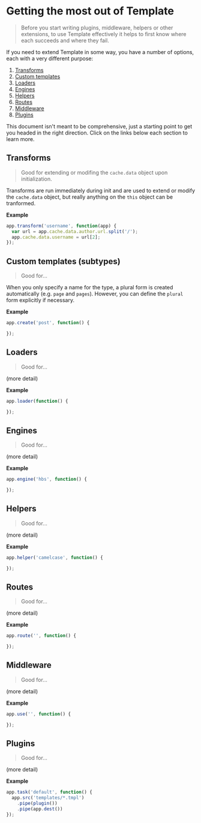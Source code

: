 # Getting the most out of Template

> Before you start writing plugins, middleware, helpers or other extensions, to use Template effectively it helps to first know where each succeeds and where they fail.

If you need to extend Template in some way, you have a number of options, each with a very different purpose:

1. [Transforms](#transforms)
1. [Custom templates](#custom-templates-subtypes)
1. [Loaders](#loaders)
1. [Engines](#engines)
1. [Helpers](#helpers)
1. [Routes](#routes)
1. [Middleware](#middleware)
1. [Plugins](#plugins)

This document isn't meant to be comprehensive, just a starting point to get you headed in the right direction. Click on the links below each section to learn more.


## Transforms

> Good for extending or modifing the `cache.data` object upon initialization.

Transforms are run immediately during init and are used to extend or modify the `cache.data` object, but really anything on the `this` object can be tranformed.

**Example**

```js
app.transform('username', function(app) {
  var url = app.cache.data.author.url.split('/');
  app.cache.data.username = url[2];
});
```

## Custom templates (subtypes)

> Good for...

When you only specify a name for the type, a plural form is created
automatically (e.g. `page` and `pages`). However, you can define the
`plural` form explicitly if necessary.

**Example**

```js
app.create('post', function() {

});
```

## Loaders

> Good for...

(more detail)

**Example**

```js
app.loader(function() {

});
```

## Engines

> Good for...

(more detail)

**Example**

```js
app.engine('hbs', function() {

});
```

## Helpers

> Good for...

(more detail)

**Example**

```js
app.helper('camelcase', function() {

});
```

## Routes

> Good for...

(more detail)

**Example**

```js
app.route('', function() {

});
```

## Middleware

> Good for...

(more detail)

**Example**

```js
app.use('', function() {

});
```

## Plugins

> Good for...

(more detail)

**Example**

```js
app.task('default', function() {
  app.src('templates/*.tmpl')
    .pipe(plugin())
    .pipe(app.dest())
});
```
